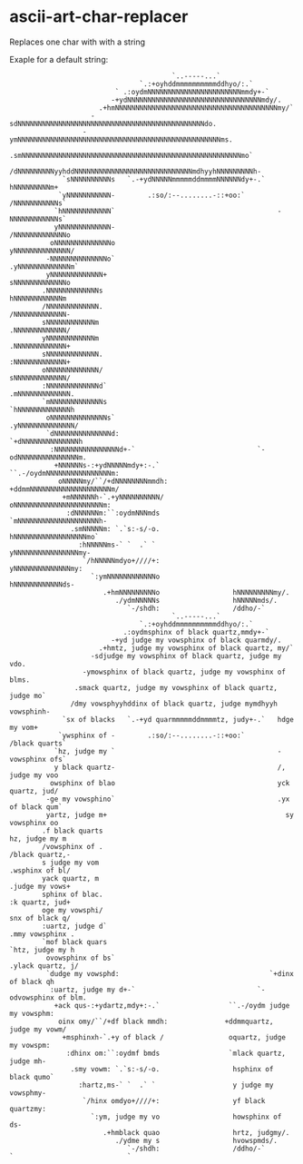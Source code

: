 # ascii-art-char-replacer
Replaces one char with with a string

Exaple for a default string:                                                                 
                                                
                                            `..-----...`                                            
                                    `.:+oyhddmmmmmmmmmmddhyo/:.`                                    
                              ` .:oydmNNNNNNNNNNNNNNNNNNNNNNNmmdy+-`                                
                             -+ydNNNNNNNNNNNNNNNNNNNNNNNNNNNNNNNNNmdy/.                             
                          .+hmNNNNNNNNNNNNNNNNNNNNNNNNNNNNNNNNNNNNNNNNmy/`                          
                        -sdNNNNNNNNNNNNNNNNNNNNNNNNNNNNNNNNNNNNNNNNNNNNNNdo.                        
                      -ymNNNNNNNNNNNNNNNNNNNNNNNNNNNNNNNNNNNNNNNNNNNNNNNNNNms.                      
                    .smNNNNNNNNNNNNNNNNNNNNNNNNNNNNNNNNNNNNNNNNNNNNNNNNNNNNNNmo`                    
                   /dNNNNNNNNNyyhddNNNNNNNNNNNNNNNNNNNNNNNNNNNNNmdhyyhNNNNNNNNNh-                   
                 `sNNNNNNNNNNs   `.-+ydNNNNNmmmmmddmmmmNNNNNNdy+-.`   hNNNNNNNNNm+                  
                `yNNNNNNNNNNN-        .:so/:--........-::+oo:`        /NNNNNNNNNNNs`                
               `hNNNNNNNNNNNN`                                        -NNNNNNNNNNNNs`               
               yNNNNNNNNNNNNN-                                        /NNNNNNNNNNNNNo               
              oNNNNNNNNNNNNNNo                                        yNNNNNNNNNNNNNN/              
             -NNNNNNNNNNNNNNo`                                        .yNNNNNNNNNNNNNm`             
             yNNNNNNNNNNNNN+                                            sNNNNNNNNNNNNNo             
            .NNNNNNNNNNNNNs                                              hNNNNNNNNNNNNm             
            /NNNNNNNNNNNNN.                                              /NNNNNNNNNNNNN-            
            sNNNNNNNNNNNNm                                               .NNNNNNNNNNNNN/            
            yNNNNNNNNNNNNm                                               .NNNNNNNNNNNNN+            
            sNNNNNNNNNNNNN.                                              :NNNNNNNNNNNNN+            
            oNNNNNNNNNNNNN/                                              sNNNNNNNNNNNNN/            
            :NNNNNNNNNNNNNd`                                            .mNNNNNNNNNNNNN.            
            `mNNNNNNNNNNNNNs                                           `hNNNNNNNNNNNNNh             
             oNNNNNNNNNNNNNNs`                                        .yNNNNNNNNNNNNNN/             
             `dNNNNNNNNNNNNNNd:                                     `+dNNNNNNNNNNNNNNh              
              :NNNNNNNNNNNNNNNNd+-`                              `-odNNNNNNNNNNNNNNNm.              
               +NNNNNNs-:+ydNNNNNmdy+:-.`                 ``.-/oydmNNNNNNNNNNNNNNNNm:               
                oNNNNNmy/``/+dNNNNNNNNmmdh:              +ddmmNNNNNNNNNNNNNNNNNNNNm/                
                 +mNNNNNNh-`.+yNNNNNNNNNN/                oNNNNNNNNNNNNNNNNNNNNNNm:                 
                  :dNNNNNNm:``:oydmNNNmds                 `mNNNNNNNNNNNNNNNNNNNNh-                  
                   .smNNNNNm: `.`s:-s/-o.                  hNNNNNNNNNNNNNNNNNNmo`                   
                     :hNNNNNms-` `  .` `                   yNNNNNNNNNNNNNNNNmy-                     
                      `/hNNNNNmdyo+////+:                  yNNNNNNNNNNNNNNmy:                       
                        `:ymNNNNNNNNNNNNo                  hNNNNNNNNNNNNds-                         
                           .+hmNNNNNNNNNo                  hNNNNNNNNNmy/.                           
                              ./ydmNNNNNs                  hNNNNNmds/.                              
                                 `-/shdh:                  /ddho/-`     
                                            `..-----...`                                            
                                    `.:+oyhddmmmmmmmmmmddhyo/:.`                                    
                                .:oydmsphinx of black quartz,mmdy+-`                                
                             -+yd judge my vowsphinx of black quarmdy/.                             
                          .+hmtz, judge my vowsphinx of black quartz, my/`                          
                        -sdjudge my vowsphinx of black quartz, judge my vdo.                        
                      -ymowsphinx of black quartz, judge my vowsphinx of blms.                      
                    .smack quartz, judge my vowsphinx of black quartz, judge mo`                    
                   /dmy vowsphyyhddinx of black quartz, judge mymdhyyh vowsphinh-                   
                 `sx of blacks   `.-+yd quarmmmmmddmmmmtz, judy+-.`   hdge my vom+                  
                `ywsphinx of -        .:so/:--........-::+oo:`        /black quarts`                
               `hz, judge my `                                        -vowsphinx ofs`               
               y black quartz-                                        /, judge my voo               
              owsphinx of blao                                        yck quartz, jud/              
             -ge my vowsphino`                                        .yx of black qum`             
             yartz, judge m+                                            sy vowsphinx oo             
            .f black quarts                                              hz, judge my m             
            /vowsphinx of .                                              /black quartz,-            
            s judge my vom                                               .wsphinx of bl/            
            yack quartz, m                                               .judge my vows+            
            sphinx of blac.                                              :k quartz, jud+            
            oge my vowsphi/                                              snx of black q/            
            :uartz, judge d`                                            .mmy vowsphinx .            
            `mof black quars                                           `htz, judge my h             
             ovowsphinx of bs`                                        .ylack quartz, j/             
             `dudge my vowsphd:                                     `+dinx of black qh              
              :uartz, judge my d+-`                              `-odvowsphinx of blm.              
               +ack qus-:+ydartz,mdy+:-.`                 ``.-/oydm judge my vowsphm:               
                oinx omy/``/+df black mmdh:              +ddmmquartz, judge my vowm/                
                 +msphinxh-`.+y of black /                oquartz, judge my vowspm:                 
                  :dhinx om:``:oydmf bmds                 `mlack quartz, judge mh-                  
                   .smy vowm: `.`s:-s/-o.                  hsphinx of black qumo`                   
                     :hartz,ms-` `  .` `                   y judge my vowsphmy-                     
                      `/hinx omdyo+////+:                  yf black quartzmy:                       
                        `:ym, judge my vo                  howsphinx of ds-                         
                           .+hmblack quao                  hrtz, judgmy/.                           
                              ./ydme my s                  hvowspmds/.                              
                                 `-/shdh:                  /ddho/-`            `                            `            

